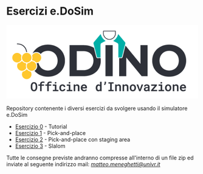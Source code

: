 # Esercizi e.DoSim

<p align="center">
  <img src="assets/odino_logo.png" />
</p>


Repository contenente i diversi esercizi da svolgere usando il simulatore e.DoSim


- [Esercizio 0](esercizi/esercizio_0.md) - Tutorial
- [Esercizio 1](esercizi/esercizio_1.md) - Pick-and-place
- [Esercizio 2](esercizi/esercizio_2.md) - Pick-and-place con staging area
- [Esercizio 3](esercizi/esercizio_3.md) - Slalom

Tutte le consegne previste andranno compresse all'interno di un file zip ed inviate al seguente indirizzo mail: *matteo.meneghetti@univr.it*